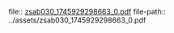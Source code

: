 file:: [zsab030_1745929298663_0.pdf](../assets/zsab030_1745929298663_0.pdf)
file-path:: ../assets/zsab030_1745929298663_0.pdf
